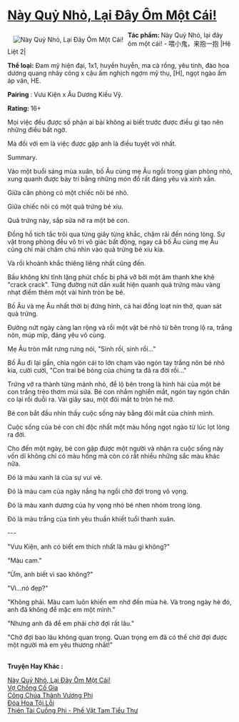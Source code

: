 <a href="https://utruyen.com/truyen/nay-quy-nho-lai-day-om-mot-cai/18882/" title="Này Quỷ Nhỏ, Lại Đây Ôm Một Cái!"><h1>Này Quỷ Nhỏ, Lại Đây Ôm Một Cái!</h1></a><div style="display:table"><img align="right" style="float: left; padding: 10px;" src="https://utruyen.com/images/story/200x260/nay-quy-nho-lai-day-om-mot-cai.jpg" alt="Này Quỷ Nhỏ, Lại Đây Ôm Một Cái!"><b>Tác phẩm: </b>Này Quỷ Nhỏ, lại đây ôm một cái! - 喂小鬼，来抱一抱 |Hệ Liệt 2|<p></p><b>Thể loại:</b> Đam mỹ hiện đại, 1x1, huyền huyễn, ma cà rồng, yêu tinh, đào hoa dương quang nhây công x cậu ấm nghịch ngợm mỹ thụ, [H], ngọt ngào ấm áp văn, HE.<p></p><b>Pairing </b>: Vưu Kiện x Âu Dương Kiều Vỹ.<p></p><b>Rating: </b>16+<p></p>Mọi việc đều được số phận ai bài không ai biết trước được điều gì tạo nên những điều bất ngờ.<p></p>Mà đối với em là việc được gặp anh là điều tuyệt vời nhất.<p></p>Summary.<p></p>Vào một buổi sáng mùa xuân, bố Âu cùng mẹ Âu ngồi trong gian phòng nhỏ, xung quanh được bày trí bằng những món đồ rất đáng yêu và xinh xắn. <p></p>Giữa căn phòng có một chiếc nôi bé nhỏ. <p></p>Giữa chiếc nôi có một quả trứng bé xíu. <p></p>Quả trứng này, sắp sửa nở ra một bé con. <p></p>Đồng hồ tích tắc trôi qua từng giây từng khắc, chậm rãi đến nóng lòng. Sự vật trong phòng đều vô tri vô giác bất động, ngay cả bố Âu cùng mẹ Âu cũng chỉ mải chăm chú nhìn vào quả trứng bé xíu kia. <p></p>Và rồi khoảnh khắc thiêng liêng nhất cũng đến. <p></p>Bầu không khí tĩnh lặng phút chốc bị phá vỡ bởi một âm thanh khe khẽ "crack crack". Từng đường nứt dần xuất hiện quanh quả trứng màu vàng nhạt điểm thêm một vài hình tròn be bé. <p></p>Bố Âu và mẹ Âu nhất thời bị đứng hình, cả hai đồng loạt nín thở, quan sát quả trứng. <p></p>Đường nứt ngày càng lan rộng và rồi một vật bé nhỏ từ bên trong lộ ra, trắng nõn, múp míp, đáng yêu vô cùng. <p></p>Mẹ Âu tròn mắt rưng rưng nói, "Sinh rồi, sinh rồi..." <p></p>Bố Âu đi lại gần, chìa ngón cái to lớn chạm vào ngón tay trắng nõn bé nhỏ kia, cười cười, "Con trai bé bỏng của chúng ta đã ra đời rồi..."<p></p>Trứng vỡ ra thành từng mảnh nhỏ, để lộ bên trong là hình hài của một bé con trắng trẻo thơm mùi sữa. Bé con nhắm nghiền mắt, ngón tay ngón chân co lại rồi duỗi ra. Vài giây sau, một đôi mắt to tròn hé mở. <p></p>Bé con bắt đầu nhìn thấy cuộc sống này bằng đôi mắt của chính mình.<p></p>Cuộc sống của bé con chỉ độc nhất một màu hồng ngọt ngào từ lúc lọt lòng ra đời. <p></p>Cho đến một ngày, bé con gặp được một người và nhận ra cuộc sống này vốn dĩ không chỉ có màu hồng mà còn có rất nhiều những sắc màu khác nữa. <p></p>Đó là màu xanh lá của sự vui vẻ.<p></p>Đó là màu cam của ngày nắng hạ ngồi chờ đợi trong vô vọng.<p></p>Đó là màu xanh dương của hy vọng nhỏ bé nhen nhóm trong lòng. <p></p>Đó là màu trắng của tình yêu thuần khiết tuổi thanh xuân. <p></p>---<p></p>"Vưu Kiện, anh có biết em thích nhất là màu gì không?"<p></p>"Màu cam." <p></p>"Ừm, anh biết vì sao không?"<p></p>"Vì...nó đẹp?"<p></p>"Không phải. Màu cam luôn khiến em nhớ đến mùa hè. Và trong ngày hè đó, anh đã không để mặc em một mình." <p></p>"Nhưng anh đã để em phải chờ đợi rất lâu."<p></p>"Chờ đợi bao lâu không quan trọng. Quan trọng em đã có thể chờ đợi được một người mà em yêu thương nhất!"</div><p><br><b>Truyện Hay Khác :</b></p><a href="https://utruyen.com/truyen/nay-quy-nho-lai-day-om-mot-cai/18882/" alt="Này Quỷ Nhỏ, Lại Đây Ôm Một Cái!">Này Quỷ Nhỏ, Lại Đây Ôm Một Cái!</a><br/><a href="https://utruyen.com/truyen/vo-chong-co-gia/19121/" alt="Vợ Chồng Cố Gia">Vợ Chồng Cố Gia</a><br/><a href="https://github.com/quanluxury/ngontinhhot/tree/master/truyenhay/16305" alt="Công Chúa Thành Vương Phi">Công Chúa Thành Vương Phi</a><br/><a href="https://github.com/quanluxury/ngontinhhot/tree/master/truyenhay/17351" alt="Đóa Hoa Tội Lỗi">Đóa Hoa Tội Lỗi</a><br/><a href="https://images.google.com.vn/url?q=https%3A%2F%2Futruyen.com%2Ftruyen%2Fthien-tai-cuong-phi-phe-vat-tam-tieu-thu%2F17459%2F" alt="Thiên Tài Cuồng Phi - Phế Vật Tam Tiểu Thư">Thiên Tài Cuồng Phi - Phế Vật Tam Tiểu Thư</a><br/>